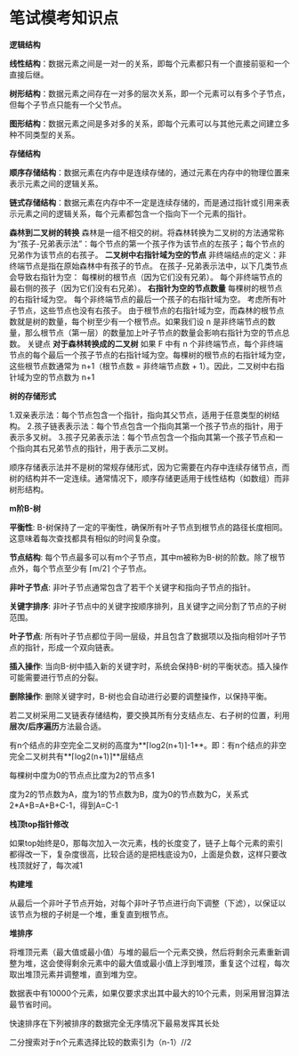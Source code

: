 # 笔试模考知识点

**逻辑结构**

**线性结构**：数据元素之间是一对一的关系，即每个元素都只有一个直接前驱和一个直接后继。

**树形结构**：数据元素之间存在一对多的层次关系，即一个元素可以有多个子节点，但每个子节点只能有一个父节点。

**图形结构**：数据元素之间是多对多的关系，即每个元素可以与其他元素之间建立多种不同类型的关系。



**存储结构**

**顺序存储结构**：数据元素在内存中是连续存储的，通过元素在内存中的物理位置来表示元素之间的逻辑关系。

**链式存储结构**：数据元素在内存中不一定是连续存储的，而是通过指针或引用来表示元素之间的逻辑关系，每个元素都包含一个指向下一个元素的指针。



**森林到二叉树的转换**
森林是一组不相交的树。将森林转换为二叉树的方法通常称为“孩子-兄弟表示法”：每个节点的第一个孩子作为该节点的左孩子；每个节点的兄弟作为该节点的右孩子。
**二叉树中右指针域为空的节点**
非终端结点的定义：非终端节点是指在原始森林中有孩子的节点。
在孩子-兄弟表示法中，以下几类节点会导致右指针为空：
每棵树的根节点（因为它们没有兄弟）。
每个非终端节点的最右侧的孩子（因为它们没有右兄弟）。
**右指针为空的节点数量**
每棵树的根节点的右指针域为空。
每个非终端节点的最后一个孩子的右指针域为空。
考虑所有叶子节点，这些节点也没有右孩子。
由于根节点的右指针域为空，而森林的根节点数就是树的数量，每个树至少有一个根节点。如果我们设 n 是非终端节点的数量，那么根节点（第一层）的数量加上叶子节点的数量会影响右指针为空的节点总数。
关键点
**对于森林转换成的二叉树**
如果 F 中有 n 个非终端节点，每个非终端节点的每个最后一个孩子节点的右指针域为空。每棵树的根节点的右指针域为空，这些根节点数通常为 n+1（根节点数 = 非终端节点数 + 1）。因此，二叉树中右指针域为空的节点数为 n+1



**树的存储形式**

1.双亲表示法：每个节点包含一个指针，指向其父节点，适用于任意类型的树结构。
2.孩子链表表示法：每个节点包含一个指向其第一个孩子节点的指针，用于表示多叉树。
3.孩子兄弟表示法：每个节点包含一个指向其第一个孩子节点和一个指向其右兄弟节点的指针，用于表示二叉树。

顺序存储表示法并不是树的常规存储形式，因为它需要在内存中连续存储节点，而树的结构并不一定连续。通常情况下，顺序存储更适用于线性结构（如数组）而非树形结构。



**m阶B-树**

**平衡性**: B-树保持了一定的平衡性，确保所有叶子节点到根节点的路径长度相同。这意味着每次查找都具有相似的时间复杂度。

**节点结构**: 每个节点最多可以有m个子节点，其中m被称为B-树的阶数。除了根节点外，每个节点至少有 ⌈m/2⌉ 个子节点。

**非叶子节点**: 非叶子节点通常包含了若干个关键字和指向子节点的指针。

**关键字排序**: 非叶子节点中的关键字按顺序排列，且关键字之间分割了节点的子树范围。

**叶子节点**: 所有叶子节点都位于同一层级，并且包含了数据项以及指向相邻叶子节点的指针，形成一个双向链表。

**插入操作**: 当向B-树中插入新的关键字时，系统会保持B-树的平衡状态。插入操作可能需要进行节点的分裂。

**删除操作**: 删除关键字时，B-树也会自动进行必要的调整操作，以保持平衡。



若二叉树采用二叉链表存储结构，要交换其所有分支结点左、右子树的位置，利用**层次/后序遍历**方法最合适。

有n个结点的非空完全二叉树的高度为**⌈log2(n+1)⌉-1**。即：有n个结点的非空完全二叉树共有**⌈log2(n+1)⌉**层结点

每棵树中度为0的节点点比度为2的节点多1

度为2的节点数为A，度为1的节点数为B，度为0的节点数为C，关系式2*A+B=A+B+C-1，得到A=C-1



**栈顶top指针修改**

如果top始终是0，那每次加入一次元素，栈的长度变了，链子上每个元素的索引都得改一下，复杂度很高，比较合适的是把栈底设为0，上面是负数，这样只要改栈顶就好了，每次减1



**构建堆**

从最后一个非叶子节点开始，对每个非叶子节点进行向下调整（下滤），以保证以该节点为根的子树是一个堆，重复直到根节点。



**堆排序**

将堆顶元素（最大值或最小值）与堆的最后一个元素交换，然后将剩余元素重新调整为堆，这会使得剩余元素中的最大值或最小值上浮到堆顶，重复这个过程，每次取出堆顶元素并调整堆，直到堆为空。



数据表中有10000个元素，如果仅要求求出其中最大的10个元素，则采用冒泡算法最节省时间。

快速排序在下列被排序的数据完全无序情况下最易发挥其长处

二分搜索对于n个元素选择比较的数索引为（n-1）//2